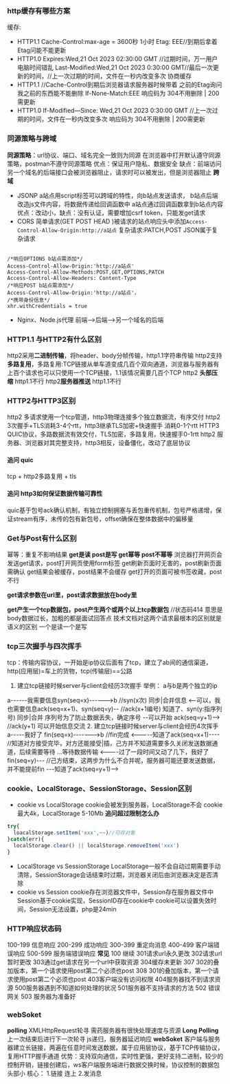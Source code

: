 ### http缓存有哪些方案
缓存:
- HTTP1.1
Cache-Control:max-age = 3600秒 1小时
Etag: EEE//到期后拿着Etag问能不能更新
- HTTP1.0
Expires:Wed,21 Oct 2023 02:30:00 GMT //过期时间，万一用户电脑时间错乱
Last-Modified:Wed,21 Oct 2023 0:30:00 GMT//最后一次更新的时间，//上一次过期的时间，文件在一秒内改变多次
协商缓存
- HTTP1.1
//Cache-Control到期后浏览器请求服务器时候带着 之前的Etag询问我之前的东西能不能删除
If-None-Match:EEE
响应码为 304不用删除 | 200需更新
- HTTP1.0
If-Modified—Since: Wed,21 Oct 2023 0:30:00 GMT //上一次过期的时间，文件在一秒内改变多次
响应码为 304不用删除 | 200需更新

### 同源策略与跨域
**同源策略**：url协议、端口、域名完全一致则为同源
在浏览器中打开默认遵守同源策略，postman不遵守同源策略
优点：保证用户隐私、数据安全
缺点：前端访问另一个域名的后端接口会被浏览器阻止，请求时可以被发出，但是浏览器阻止
**跨域**
- JSONP
a站点用script标签可以跨域的特性，向b站点发送请求，
b站点后端改造js文件内容，将数据传递给回调函数中
a站点通过回调函数拿到b站点内容
优点：改动小，缺点：没有认证，需要增加csrf token，只能发get请求
- CORS
简单请求(GET POST HEAD )被请求的站点响应头中添加`Access-Control-Allow-Origin:http://a站点`
复杂请求:PATCH,POST JSON属于复杂请求
```

/*响应OPTIONS b站点需添加*/
Access-Control-Allow-Origin:'http://a站点'
Access-Control-Allow-Methods:POST,GET,OPTIONS,PATCH
Access-Control-Allow-Headers: Content-Type
/*响应POST b站点需添加*/
Access-Control-Allow-Origin:'http://a站点'，
/*携带身份信息*/
xhr.withCredentials = true
```
- Nginx、Node.js代理
前端-->后端-->另一个域名的后端

### HTTP1.1 与HTTP2有什么区别
http2采用**二进制传输**，将header、body分帧传输，http1.1字符串传输
http2支持**多路复用**，多路复用:TCP链接从单车道变成几百个双向通道，浏览器与服务器有上百个请求也可以只使用一个TCP链接，1.1该情况需要几百个TCP
http2 **头部压缩** http1.1不行
http2**服务器推送** http1.1不行

### HTTP2与HTTP3区别
http2 多请求使用一个tcp管道，http3物理连接多个独立数据流，有序交付
http2 3次握手+TLS消耗3-4个rtt，http3继承TLS加密+快速握手 消耗0-1个rtt
HTTP3 QUIC协议，多路数据流有效交付，TLS加密，多路复用，快速握手0-1rtt
http2 服务器、浏览器对其完整支持，http3相反，设备僵化，改动了底层协议

#### 追问 quic
tcp + http2多路复用 + tls
#### 追问 http3如何保证数据传输可靠性
quic基于包号ack确认机制，有独立控制拥塞与丢包重传机制，包号严格递增，保证stream有序，未传的包有新包号，offset确保在整体数据中的偏移量

### Get与Post有什么区别
幂等：重复不影响结果
**get是读 post是写 get幂等 post不幂等**
浏览器打开网页会发送get请求，post打开网页使用form标签
get刷新页面时无害的，post刷新页面需确认
get结果会被缓存，post结果不会缓存
get打开的页面可被书签收藏，post不行

**get请求参数在url里，post请求数据放在body里**

**get产生一个tcp数据包，post产生两个或两个以上tcp数据包**
//状态码414 意思是body数据过长，加粗的都是面试回答点
技术文档对这两个请求最根本的区别就是语义的区别 一个是读一个是写

### tcp三次握手与四次挥手
tcp：传输内容协议，一开始是ip协议后面有了tcp，建立了ab间的通信渠道，http(应用层)=车上的货物，tcp(传输层)==公路
1. 建立tcp链接时候server与client会经历3次握手
举例：
a与b是两个独立的ip

a------我需要信息syn(seq=x)------>b //syn(x次) 同步|合并信息
 <--可以，我也需要信息ack(seq=x+1)、syn(seq=y)-- //ack(x+1编号) 知道了、syn(y:指序列号) 同步|合并 序列号为了防止数据丢失，确定序号
 --可以开始 ack(seq=y+1)--> //ack(y+1) 可以开始信息交流
2. 建立tcp链接时候server与client会经历4次挥手
a-----我好了 fin(seq=x)------->b //fin完成
 <-----知道了ack(seq=x+1)---- //知道对方接受完毕，对方还能接受|插，己方并不知道需要多久关闭发送数据通道，后续需要等待
  ...等待数据传输
  <----过了一段时间又动了几下，我好了fin(seq=y)--- //己方结束，这两步为什么不合并呢，服务器可能还要发送数据，并不能提前fin
  ---知道了ack(seq=y+1)-->

### cookie、LocalStorage、SessionStorage、Session区别
- cookie vs LocalStorage
cookie会被发到服务器，LocalStorage不会
cookie最大4k，LocalStorage 5-10Mb
**追问超过限制怎么办**
```js
try{
  loacalStorage.setItem('xxx',~~)//可存对象
}catch(err){
  localStorage.clear() || localStorage.removeItem('xxx')
}
```
- LocalStorage vs SessionStorage
LocalStorage一般不会自动过期需要手动清除，SessionStorage会话结束时过期，浏览器关闭后由浏览器决定是否清除
- cookie vs Session
cookie存在浏览器文件中，Session存在服务器文件中
Session基于cookie实现，SessionID存在cookie中
cookie可以设置失效时间，Session无法设置，php是24min

### HTTP响应状态码
100-199 信息响应
200-299 成功响应
300-399 重定向消息
400-499 客户端错误响应
500-599 服务端错误响应
**常见**
100 继续
301请求url永久更改
302请求url暂时更改
303通过get请求在另一个url中获取资源
304缓存未更新
307 302的叠加版本，第一个请求使用post第二个必须也post
308 301的叠加版本，第一个请求使用post第二个必须也post
403客户端没有访问权限
404服务器找不到请求资源
500服务器遇到不知道如何处理的状况
501服务器不支持请求的方法
502 错误网关
503 服务器为准备好
### webSoket
**polling**
XMLHttpRequest轮寻 需药服务器有很快处理速度与资源
**Long Polling**
上一次结束后进行下一次轮寻 js递归，服务器延迟响应
**webSoket**
客户端与服务器建立长链接，两遍在任意时间发送数据，属于应用层协议，基于TCP传输协议，复用HTTP握手通道
优势：支持双向通信，实时性更强，更好支持二进制，较少的控制开销，链接创建后，ws客户端服务端进行数据交换时候，协议控制的数据包头部小
核心：
1.链接 连上 2.发消息 
